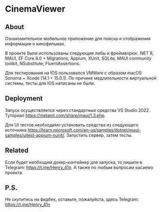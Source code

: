 
# CinemaViewer

## About

Ознакомительное мобильное приложение для поиска и отображения информации о кинофильмах.

В проекте были использованы следующие либы и фреймворки:
.NET 8, MAUI, EF Core 8.0 + Migrations, Appium, XUnit, SQLite, MAUI community toolkit, NSubstitute, FluentAssertions.

Для тестирования на IOS пользовался VMWare с образом macOS Sonoma + Xcode (14.1 + 15.0.1). По причине медлительности виртуальной системы, тесты для IOS написаны не были.



## Deployment

Запуск осуществляется через стандартные средства VS Studio 2022.
Туториал https://metanit.com/sharp/maui/1.3.php.

Для UI тестов необходимо установить средства из следующего источника https://learn.microsoft.com/en-us/samples/dotnet/maui-samples/uitest-appium-nunit/. Запустить сервер, затем тесты.


## Related

Если будет необходим докер-контейнер для запуска, то пишите в Telegram: https://t.me/Henry_41n. А также по любым вопросам касаемо проекта.

## P.S.

Не скупитесь на фидбек, оставьте, пожалуйста, здесь Telegram: https://t.me/Henry_41n
